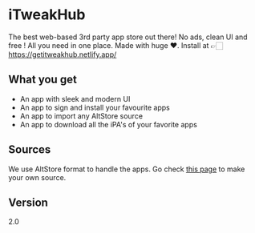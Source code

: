# iTweakHub
The best web-based 3rd party app store out there! No ads, clean UI and free ! All you need in one place. Made with huge ❤.
Install at 👉🏻 https://getitweakhub.netlify.app/

## What you get
- An app with sleek and modern UI
- An app to sign and install your favourite apps
- An app to import any AltStore source
- An app to download all the iPA's of your favorite apps

## Sources
We use AltStore format to handle the apps.
Go check [this page](https://ibadevs-organization.gitbook.io/untitled/sources/make-your-source) to make your own source.

## Version
2.0 
